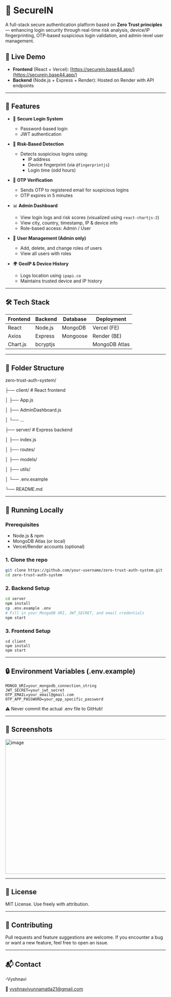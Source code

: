 # 🔐 SecureIN

A full-stack secure authentication platform based on **Zero Trust principles** — enhancing login security through real-time risk analysis, device/IP fingerprinting, OTP-based suspicious login validation, and admin-level user management.

## 🚀 Live Demo

- **Frontend** (React + Vercel): [https://securein.base44.app/](https://securein.base44.app/)
- **Backend** (Node.js + Express + Render): Hosted on Render with API endpoints

---

## 📌 Features

- 🔐 **Secure Login System**
  - Password-based login
  - JWT authentication

- 🧠 **Risk-Based Detection**
  - Detects suspicious logins using:
    - IP address
    - Device fingerprint (via `@fingerprintjs`)
    - Login time (odd hours)

- 📩 **OTP Verification**
  - Sends OTP to registered email for suspicious logins
  - OTP expires in 5 minutes

- 📊 **Admin Dashboard**
  - View login logs and risk scores (visualized using `react-chartjs-2`)
  - View city, country, timestamp, IP & device info
  - Role-based access: Admin / User

- 👥 **User Management (Admin only)**
  - Add, delete, and change roles of users
  - View all users with roles

- 🌍 **GeoIP & Device History**
  - Logs location using `ipapi.co`
  - Maintains trusted device and IP history

---

## 🛠️ Tech Stack

| Frontend  | Backend   | Database  | Deployment |
|-----------|-----------|-----------|------------|
| React     | Node.js   | MongoDB   | Vercel (FE) |
| Axios     | Express   | Mongoose  | Render (BE) |
| Chart.js  | bcryptjs  |           | MongoDB Atlas |

---

## 📁 Folder Structure

zero-trust-auth-system/


├── client/ # React frontend


│ ├── App.js


│ ├── AdminDashboard.js


│ └── ...


├── server/ # Express backend


│ ├── index.js


│ ├── routes/


│ ├── models/


│ ├── utils/


│ └── .env.example


└── README.md

---

## 🧪 Running Locally

### Prerequisites
- Node.js & npm
- MongoDB Atlas (or local)
- Vercel/Render accounts (optional)

### 1. Clone the repo
```bash
git clone https://github.com/your-username/zero-trust-auth-system.git
cd zero-trust-auth-system
```

### 2. Backend Setup

```bash
cd server
npm install
cp .env.example .env
# Fill in your MongoDB URI, JWT_SECRET, and email credentials
npm start
```

### 3. Frontend Setup

```
cd client
npm install
npm start
```

---

## 🔒 Environment Variables (.env.example)

```
MONGO_URI=your_mongodb_connection_string
JWT_SECRET=your_jwt_secret
OTP_EMAIL=your_email@gmail.com
OTP_APP_PASSWORD=your_app_specific_password
```

⚠ Never commit the actual .env file to GitHub!

---

## 📸 Screenshots


<img width="945" height="422" alt="image" src="https://github.com/user-attachments/assets/8eee8b74-5750-464d-8f9b-af1052c21e9e" />



---

## 📝 License
MIT License. Use freely with attribution.

---

## 🤝 Contributing
Pull requests and feature suggestions are welcome. If you encounter a bug or want a new feature, feel free to open an issue.

---

## 📬 Contact

-Vyshnavi

📧 vyshnavivunnamatla21@gmail.com

